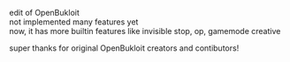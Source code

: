 edit of OpenBukloit   
not implemented many features yet   
now, it has more builtin features like invisible stop, op, gamemode creative   
   
super thanks for original OpenBukloit creators and contibutors!   
